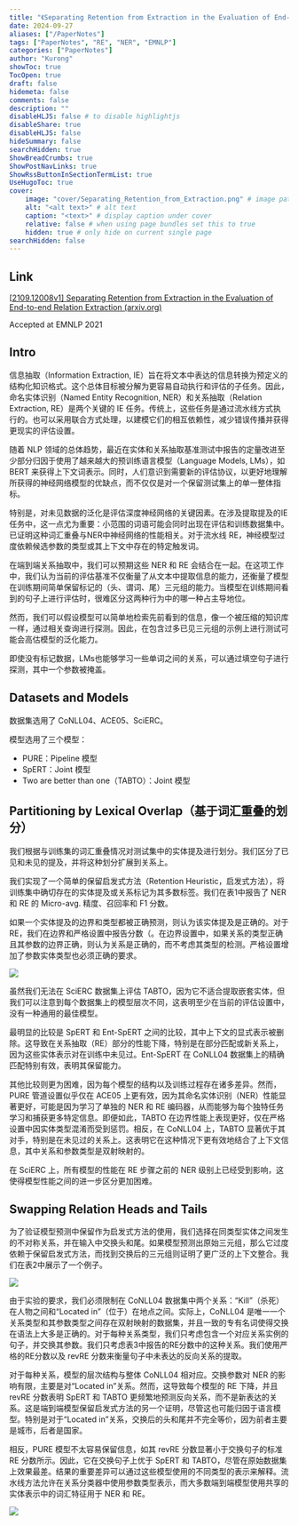 ```yaml
---
title: "《Separating Retention from Extraction in the Evaluation of End-to-end Relation Extraction》笔记"
date: 2024-09-27
aliases: ["/PaperNotes"]
tags: ["PaperNotes", "RE", "NER", "EMNLP"]
categories: ["PaperNotes"]
author: "Kurong"
showToc: true
TocOpen: true
draft: false
hidemeta: false
comments: false
description: ""
disableHLJS: false # to disable highlightjs
disableShare: true
disableHLJS: false
hideSummary: false
searchHidden: true
ShowBreadCrumbs: true
ShowPostNavLinks: true
ShowRssButtonInSectionTermList: true
UseHugoToc: true
cover:
    image: "cover/Separating_Retention_from_Extraction.png" # image path/url
    alt: "<alt text>" # alt text
    caption: "<text>" # display caption under cover
    relative: false # when using page bundles set this to true
    hidden: true # only hide on current single page
searchHidden: false
---
```


## Link

[[2109.12008v1\] Separating Retention from Extraction in the Evaluation of End-to-end Relation Extraction (arxiv.org)](https://arxiv.org/abs/2109.12008v1)

Accepted at EMNLP 2021



## Intro

信息抽取（Information Extraction, IE）旨在将文本中表达的信息转换为预定义的结构化知识格式。这个总体目标被分解为更容易自动执行和评估的子任务。因此，命名实体识别（Named Entity Recognition, NER）和关系抽取（Relation Extraction, RE）是两个关键的 IE 任务。传统上，这些任务是通过流水线方式执行的。也可以采用联合方式处理，以建模它们的相互依赖性，减少错误传播并获得更现实的评估设置。

随着 NLP 领域的总体趋势，最近在实体和关系抽取基准测试中报告的定量改进至少部分归因于使用了越来越大的预训练语言模型（Language Models, LMs），如 BERT 来获得上下文词表示。同时，人们意识到需要新的评估协议，以更好地理解所获得的神经网络模型的优缺点，而不仅仅是对一个保留测试集上的单一整体指标。

特别是，对未见数据的泛化是评估深度神经网络的关键因素。在涉及提取提及的IE任务中，这一点尤为重要：小范围的词语可能会同时出现在评估和训练数据集中。已证明这种词汇重叠与NER中神经网络的性能相关。对于流水线 RE，神经模型过度依赖候选参数的类型或其上下文中存在的特定触发词。

在端到端关系抽取中，我们可以预期这些 NER 和 RE 会结合在一起。在这项工作中，我们认为当前的评估基准不仅衡量了从文本中提取信息的能力，还衡量了模型在训练期间简单保留标记的（头、谓词、尾）三元组的能力。当模型在训练期间看到的句子上进行评估时，很难区分这两种行为中的哪一种占主导地位。

然而，我们可以假设模型可以简单地检索先前看到的信息，像一个被压缩的知识库一样，通过相关查询进行探测。因此，在包含过多已见三元组的示例上进行测试可能会高估模型的泛化能力。

即使没有标记数据，LMs也能够学习一些单词之间的关系，可以通过填空句子进行探测，其中一个参数被掩盖。



## Datasets and Models

数据集选用了 CoNLL04、ACE05、SciERC。

模型选用了三个模型：

- PURE：Pipeline 模型
- SpERT：Joint 模型
- Two are better than one（TABTO）：Joint 模型



## Partitioning by Lexical Overlap（基于词汇重叠的划分）

我们根据与训练集的词汇重叠情况对测试集中的实体提及进行划分。我们区分了已见和未见的提及，并将这种划分扩展到关系上。

我们实现了一个简单的保留启发式方法（Retention Heuristic，启发式方法），将训练集中确切存在的实体提及或关系标记为其多数标签。我们在表1中报告了 NER 和 RE 的 Micro-avg. 精度、召回率和 F1 分数。

如果一个实体提及的边界和类型都被正确预测，则认为该实体提及是正确的。对于 RE，我们在边界和严格设置中报告分数（。在边界设置中，如果关系的类型正确且其参数的边界正确，则认为关系是正确的，而不考虑其类型的检测。严格设置增加了参数实体类型也必须正确的要求。

![](/img/PaperNotes/Separating_Retention_from_Extraction/img1.png)

虽然我们无法在 SciERC 数据集上评估 TABTO，因为它不适合提取嵌套实体，但我们可以注意到每个数据集上的模型层次不同，这表明至少在当前的评估设置中，没有一种通用的最佳模型。

最明显的比较是 SpERT 和 Ent-SpERT 之间的比较，其中上下文的显式表示被删除。这导致在关系抽取（RE）部分的性能下降，特别是在部分匹配或新关系上，因为这些实体表示对在训练中未见过。Ent-SpERT 在 CoNLL04 数据集上的精确匹配特别有效，表明其保留能力。

其他比较则更为困难，因为每个模型的结构以及训练过程存在诸多差异。然而，PURE 管道设置似乎仅在 ACE05 上更有效，因为其命名实体识别（NER）性能显著更好，可能是因为学习了单独的 NER 和 RE 编码器，从而能够为每个独特任务学习和捕获更多特定信息。即便如此，TABTO 在边界性能上表现更好，仅在严格设置中因实体类型混淆而受到惩罚。相反，在 CoNLL04 上，TABTO 显著优于其对手，特别是在未见过的关系上。这表明它在这种情况下更有效地结合了上下文信息，其中关系和参数类型是双射映射的。

在 SciERC 上，所有模型的性能在 RE 步骤之前的 NER 级别上已经受到影响，这使得模型性能之间的进一步区分更加困难。



## Swapping Relation Heads and Tails

为了验证模型预测中保留作为启发式方法的使用，我们选择在同类型实体之间发生的不对称关系，并在输入中交换头和尾。如果模型预测出原始三元组，那么它过度依赖于保留启发式方法，而找到交换后的三元组则证明了更广泛的上下文整合。我们在表2中展示了一个例子。

![](/img/PaperNotes/Separating_Retention_from_Extraction/img2.png)

由于实验的要求，我们必须限制在 CoNLL04 数据集中两个关系：“Kill”（杀死）在人物之间和“Located in”（位于）在地点之间。实际上，CoNLL04 是唯一一个关系类型和其参数类型之间存在双射映射的数据集，并且一致的专有名词使得交换在语法上大多是正确的。对于每种关系类型，我们只考虑包含一个对应关系实例的句子，并交换其参数。我们只考虑表3中报告的RE分数中的这种关系。我们使用严格的RE分数以及 revRE 分数来衡量句子中未表达的反向关系的提取。

对于每种关系，模型的层次结构与整体 CoNLL04 相对应。交换参数对 NER 的影响有限，主要是对“Located in”关系。然而，这导致每个模型的 RE 下降，并且 revRE 分数表明 SpERT 和 TABTO 更频繁地预测反向关系，而不是新表达的关系。这是端到端模型保留启发式方法的另一个证明，尽管这也可能归因于语言模型。特别是对于“Located in”关系，交换后的头和尾并不完全等价，因为前者主要是城市，后者是国家。

相反，PURE 模型不太容易保留信息，如其 revRE 分数显著小于交换句子的标准 RE 分数所示。因此，它在交换句子上优于 SpERT 和 TABTO，尽管在原始数据集上效果最差。结果的重要差异可以通过这些模型使用的不同类型的表示来解释。流水线方法允许在关系分类器中使用参数类型表示，而大多数端到端模型使用共享的实体表示中的词汇特征用于 NER 和 RE。

![](/img/PaperNotes/Separating_Retention_from_Extraction/img3.png)

